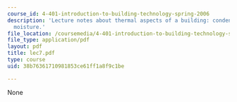```yaml
---
course_id: 4-401-introduction-to-building-technology-spring-2006
description: 'Lecture notes about thermal aspects of a building: condensation and
  moisture.'
file_location: /coursemedia/4-401-introduction-to-building-technology-spring-2006/38b76361710981853ce61ff1a8f9c1be_lec7.pdf
file_type: application/pdf
layout: pdf
title: lec7.pdf
type: course
uid: 38b76361710981853ce61ff1a8f9c1be

---
```

None